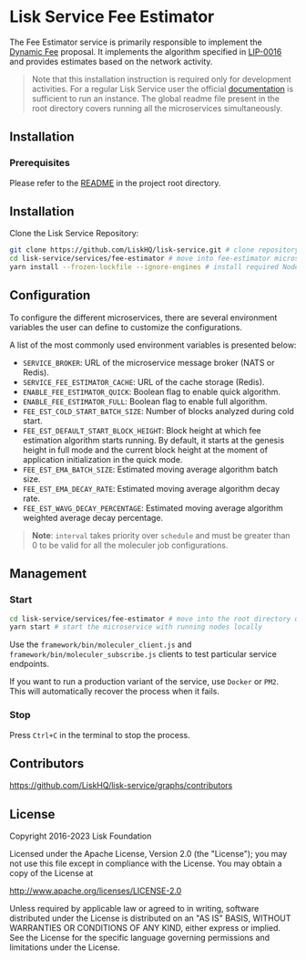 # Lisk Service Fee Estimator

The Fee Estimator service is primarily responsible to implement the [Dynamic Fee](https://github.com/LiskHQ/lips/blob/main/proposals/lip-0013.md) proposal. It implements the algorithm specified in [LIP-0016](https://github.com/LiskHQ/lips/blob/main/proposals/lip-0016.md) and provides estimates based on the network activity.

> Note that this installation instruction is required only for development activities. For a regular Lisk Service user the official [documentation](https://lisk.com/documentation/lisk-service/) is sufficient to run an instance. The global readme file present in the root directory covers running all the microservices simultaneously.

## Installation

### Prerequisites

Please refer to the [README](../../README.md) in the project root directory.

## Installation

Clone the Lisk Service Repository:

```bash
git clone https://github.com/LiskHQ/lisk-service.git # clone repository
cd lisk-service/services/fee-estimator # move into fee-estimator microservice directory
yarn install --frozen-lockfile --ignore-engines # install required Node.js dependencies
```

## Configuration

To configure the different microservices, there are several environment variables the user can define to customize the configurations.

A list of the most commonly used environment variables is presented below:

- `SERVICE_BROKER`: URL of the microservice message broker (NATS or Redis).
- `SERVICE_FEE_ESTIMATOR_CACHE`: URL of the cache storage (Redis).
- `ENABLE_FEE_ESTIMATOR_QUICK`: Boolean flag to enable quick algorithm.
- `ENABLE_FEE_ESTIMATOR_FULL`: Boolean flag to enable full algorithm.
- `FEE_EST_COLD_START_BATCH_SIZE`: Number of blocks analyzed during cold start.
- `FEE_EST_DEFAULT_START_BLOCK_HEIGHT`: Block height at which fee estimation algorithm starts running. By default, it starts at the genesis height in full mode and the current block height at the moment of application initialization in the quick mode.
- `FEE_EST_EMA_BATCH_SIZE`: Estimated moving average algorithm batch size.
- `FEE_EST_EMA_DECAY_RATE`: Estimated moving average algorithm decay rate.
- `FEE_EST_WAVG_DECAY_PERCENTAGE`: Estimated moving average algorithm weighted average decay percentage.

> **Note**: `interval` takes priority over `schedule` and must be greater than 0 to be valid for all the moleculer job configurations.

## Management

### Start

```bash
cd lisk-service/services/fee-estimator # move into the root directory of the fee-estimator microservice
yarn start # start the microservice with running nodes locally
```

Use the `framework/bin/moleculer_client.js` and `framework/bin/moleculer_subscribe.js` clients to test particular service endpoints.

If you want to run a production variant of the service, use `Docker` or `PM2`. This will automatically recover the process when it fails.

### Stop

Press `Ctrl+C` in the terminal to stop the process.

## Contributors

https://github.com/LiskHQ/lisk-service/graphs/contributors

## License

Copyright 2016-2023 Lisk Foundation

Licensed under the Apache License, Version 2.0 (the "License");
you may not use this file except in compliance with the License.
You may obtain a copy of the License at

http://www.apache.org/licenses/LICENSE-2.0

Unless required by applicable law or agreed to in writing, software
distributed under the License is distributed on an "AS IS" BASIS,
WITHOUT WARRANTIES OR CONDITIONS OF ANY KIND, either express or implied.
See the License for the specific language governing permissions and
limitations under the License.

[lisk documentation site]: https://lisk.com/documentation
